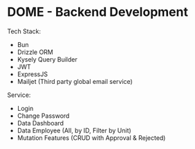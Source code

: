 # DOME - Backend Development

Tech Stack:

- Bun
- Drizzle ORM
- Kysely Query Builder
- JWT
- ExpressJS
- Mailjet (Third party global email service)

Service:

- Login
- Change Password
- Data Dashboard
- Data Employee (All, by ID, Filter by Unit)
- Mutation Features (CRUD with Approval & Rejected)
